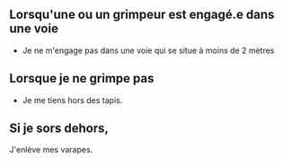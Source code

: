 ## Lorsqu'une ou un grimpeur est engagé.e dans une voie

- Je ne m'engage pas dans une voie qui se situe à moins de 2 mètres

## Lorsque je ne grimpe pas

- Je me tiens hors des tapis.

## Si je sors dehors,
J'enlève mes varapes.